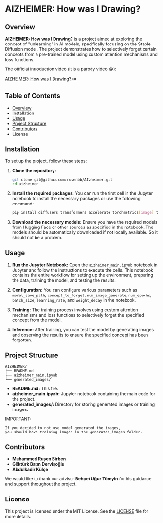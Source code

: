 # AIZHEIMER: How was I Drawing?

## Overview

**AIZHEIMER: How was I Drawing?** is a project aimed at exploring the concept of "unlearning" in AI models, specifically focusing on the Stable Diffusion model. The project demonstrates how to selectively forget certain concepts from a pre-trained model using custom attention mechanisms and loss functions.

The offficial introduction video (it is a parody video 😂):

[AIZHEIMER: How was I Drawing? ⏯️](https://www.youtube.com/watch?v=kRVybM5KQ3g)

## Table of Contents

- [Overview](#overview)
- [Installation](#installation)
- [Usage](#usage)
- [Project Structure](#project-structure)
- [Contributors](#contributors)
- [License](#license)

## Installation

To set up the project, follow these steps:

1. **Clone the repository:**

   ```bash
   git clone git@github.com:rusenbb/AIzheimer.git
   cd aizheimer
   ```

2. **Install the required packages:**
   You can run the first cell in the Jupyter notebook to install the necessary packages or use the following command:

   ```bash
   pip install diffusers transformers accelerate torchmetrics[image] torch-fidelity
   ```

3. **Download the necessary models:**
   Ensure you have the required models from Hugging Face or other sources as specified in the notebook.
   The models should be automatically downloaded if not locally available. So it should not be a problem.

## Usage

1. **Run the Jupyter Notebook:**
   Open the `aizheimer_main.ipynb` notebook in Jupyter and follow the instructions to execute the cells. This notebook contains the entire workflow for setting up the environment, preparing the data, training the model, and testing the results.

2. **Configuration:**
   You can configure various parameters such as `model_save_path`, `concept_to_forget`, `num_image_generate`, `num_epochs`, `batch_size`, `learning_rate`, and `weight_decay` in the notebook.

3. **Training:**
   The training process involves using custom attention mechanisms and loss functions to selectively forget the specified concept from the model.

4. **Inference:**
   After training, you can test the model by generating images and observing the results to ensure the specified concept has been forgotten.

## Project Structure

```
AIZHEIMER/
├── README.md
├── aizheimer_main.ipynb
└── generated_images/
```

- **README.md:** This file.
- **aizheimer_main.ipynb:** Jupyter notebook containing the main code for the project.
- **generated_images/:** Directory for storing generated images or training images.

IMPORTANT:

```
If you decided to not use model generated the images,
you should have training images in the generated_images folder.
```

## Contributors

- **Muhammed Ruşen Birben**
- **Göktürk Batın Dervişoğlu**
- **Abdulkadir Külçe**

We would like to thank our advisor **Behçet Uğur Töreyin** for his guidance and support throughout the project.

## License

This project is licensed under the MIT License. See the [LICENSE](LICENSE) file for more details.

